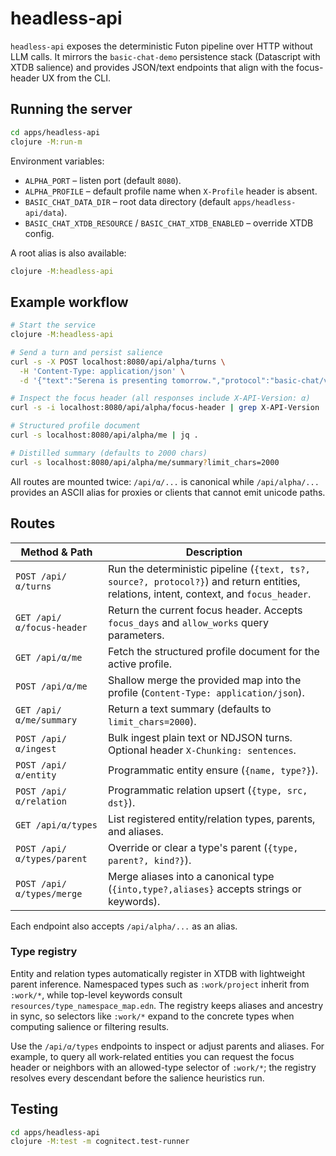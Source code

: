 # headless-api

`headless-api` exposes the deterministic Futon pipeline over HTTP without
LLM calls. It mirrors the `basic-chat-demo` persistence stack (Datascript with
XTDB salience) and provides JSON/text endpoints that align with the focus-header
UX from the CLI.

## Running the server

```bash
cd apps/headless-api
clojure -M:run-m
```

Environment variables:

- `ALPHA_PORT` – listen port (default `8080`).
- `ALPHA_PROFILE` – default profile name when `X-Profile` header is absent.
- `BASIC_CHAT_DATA_DIR` – root data directory (default `apps/headless-api/data`).
- `BASIC_CHAT_XTDB_RESOURCE` / `BASIC_CHAT_XTDB_ENABLED` – override XTDB config.

A root alias is also available:

```bash
clojure -M:headless-api
```

## Example workflow

```bash
# Start the service
clojure -M:headless-api

# Send a turn and persist salience
curl -s -X POST localhost:8080/api/alpha/turns \
  -H 'Content-Type: application/json' \
  -d '{"text":"Serena is presenting tomorrow.","protocol":"basic-chat/v5"}' | jq .

# Inspect the focus header (all responses include X-API-Version: α)
curl -s -i localhost:8080/api/alpha/focus-header | grep X-API-Version

# Structured profile document
curl -s localhost:8080/api/alpha/me | jq .

# Distilled summary (defaults to 2000 chars)
curl -s localhost:8080/api/alpha/me/summary?limit_chars=2000
```

All routes are mounted twice: `/api/α/...` is canonical while `/api/alpha/...`
provides an ASCII alias for proxies or clients that cannot emit unicode paths.

## Routes

| Method & Path | Description |
|---------------|-------------|
| `POST /api/α/turns` | Run the deterministic pipeline (`{text, ts?, source?, protocol?}`) and return entities, relations, intent, context, and `focus_header`. |
| `GET /api/α/focus-header` | Return the current focus header. Accepts `focus_days` and `allow_works` query parameters. |
| `GET /api/α/me` | Fetch the structured profile document for the active profile. |
| `POST /api/α/me` | Shallow merge the provided map into the profile (`Content-Type: application/json`). |
| `GET /api/α/me/summary` | Return a text summary (defaults to `limit_chars=2000`). |
| `POST /api/α/ingest` | Bulk ingest plain text or NDJSON turns. Optional header `X-Chunking: sentences`. |
| `POST /api/α/entity` | Programmatic entity ensure (`{name, type?}`). |
| `POST /api/α/relation` | Programmatic relation upsert (`{type, src, dst}`). |
| `GET /api/α/types` | List registered entity/relation types, parents, and aliases. |
| `POST /api/α/types/parent` | Override or clear a type's parent (`{type, parent?, kind?}`). |
| `POST /api/α/types/merge` | Merge aliases into a canonical type (`{into,type?,aliases}` accepts strings or keywords). |

Each endpoint also accepts `/api/alpha/...` as an alias.

### Type registry

Entity and relation types automatically register in XTDB with lightweight parent
inference. Namespaced types such as `:work/project` inherit from `:work/*`, while
top-level keywords consult `resources/type_namespace_map.edn`. The registry keeps
aliases and ancestry in sync, so selectors like `:work/*` expand to the concrete
types when computing salience or filtering results.

Use the `/api/α/types` endpoints to inspect or adjust parents and aliases. For
example, to query all work-related entities you can request the focus header or
neighbors with an allowed-type selector of `:work/*`; the registry resolves
every descendant before the salience heuristics run.

## Testing

```bash
cd apps/headless-api
clojure -M:test -m cognitect.test-runner
```
